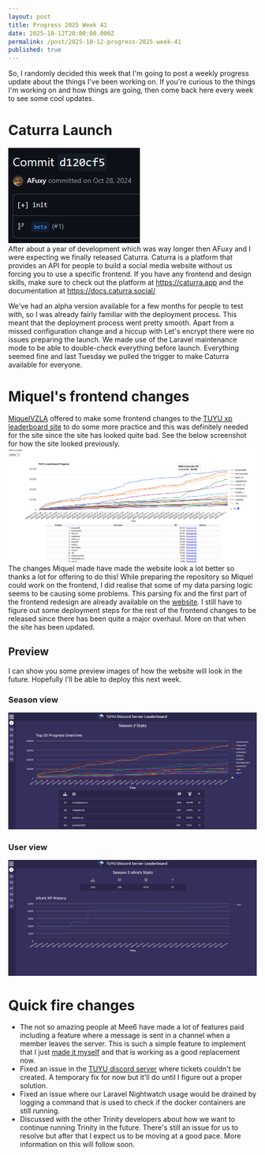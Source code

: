 ```yaml
---
layout: post
title: Progress 2025 Week 41
date: 2025-10-12T20:00:00.000Z
permalink: /post/2025-10-12-progress-2025-week-41
published: true
---
```


So, I randomly decided this week that I'm going to post a weekly progress update about the things I've been working on.
If you're curious to the things I'm working on and how things are going, then come back here every week to see some cool updates.

# Caturra Launch
![Initial commit being made nearly a year ago](/images/2025/10/12/CaturraInitCommit.png)  
After about a year of development which was way longer then AFuxy and I were expecting we finally released Caturra.
Caturra is a platform that provides an API for people to build a social media website without us forcing you to use a specific frontend.
If you have any frontend and design skills, make sure to check out the platform at https://caturra.app and the documentation at https://docs.caturra.social/

We've had an alpha version available for a few months for people to test with, so I was already fairly familiar with the deployment process.
This meant that the deployment process went pretty smooth.
Apart from a missed configuration change and a hiccup with Let's encrypt there were no issues preparing the launch.
We made use of the Laravel maintenance mode to be able to double-check everything before launch.
Everything seemed fine and last Tuesday we pulled the trigger to make Caturra available for everyone.

# Miquel's frontend changes
[MiquelVZLA](https://github.com/MiquelVZLA) offered to make some frontend changes to the [TUYU xp leaderboard site](https://tuyu.slicegames.nl) to do some more practice and this was definitely needed for the site since the site has looked quite bad.
See the below screenshot for how the site looked previously.  
![Old TUYU Leaderboard site design](/images/2025/10/12/OldTUYULeaderboardSite.png)  
The changes Miquel made have made the website look a lot better so thanks a lot for offering to do this!
While preparing the repository so Miquel could work on the frontend, I did realise that some of my data parsing logic seems to be causing some problems.
This parsing fix and the first part of the frontend redesign are already available on the [website](https://tuyu.slicegames.nl).
I still have to figure out some deployment steps for the rest of the frontend changes to be released since there has been quite a major overhaul.
More on that when the site has been updated.

## Preview
I can show you some preview images of how the website will look in the future. Hopefully I'll be able to deploy this next week.
### Season view
![New TUYU Leaderboard site design preview in season view](/images/2025/10/12/Preview1TUYULeaderboardSite.png)
### User view
![New TUYU Leaderboard site design preview in user view](/images/2025/10/12/Preview2TUYULeaderboardSite.png)

# Quick fire changes
- The not so amazing people at Mee6 have made a lot of features paid including a feature where a message is sent in a channel when a member leaves the server. This is such a simple feature to implement that I just [made it myself](https://github.com/SliceCraft/TUYUcordBot/pull/35) and that is working as a good replacement now.
- Fixed an issue in the [TUYU discord server](https://discord.gg/tuyu) where tickets couldn't be created. A temporary fix for now but it'll do until I figure out a proper solution.
- Fixed an issue where our Laravel Nightwatch usage would be drained by logging a command that is used to check if the docker containers are still running.
- Discussed with the other Trinity developers about how we want to continue running Trinity in the future. There's still an issue for us to resolve but after that I expect us to be moving at a good pace. More information on this will follow soon.
